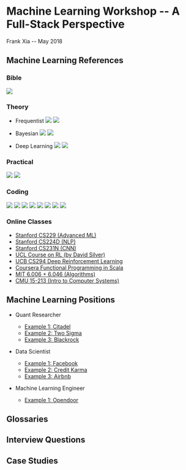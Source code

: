 # Machine Learning Workshop -- A Full-Stack Perspective

Frank Xia -- May 2018


## Machine Learning References

### Bible

![](images/copy_and_paste_from_stack_overflow.png)

### Theory

* Frequentist
![](images/ISLR.jpg)
![](images/ESL.png)

* Bayesian
![](images/PRML.png)
![](images/MLAPP.png)

* Deep Learning
![](images/deep_learning.png)
![](images/RL.jpg)

### Practical

![](images/ML_in_action.png)
![](images/building_ML_systems_with_python.png)

### Coding
![](images/Algo.png)
![](images/CSAPP.png)
![](images/python_for_data_analysis.png)
![](images/fluent_python.png)
![](images/high_performance_python.png)
![](images/advanced_R.png)
![](images/Learning_Spark.png)
![](images/Learning_Scala.png)

### Online Classes

* [Stanford CS229 (Advanced ML)](http://cs229.stanford.edu/)
* [Stanford CS224D (NLP)](http://cs224d.stanford.edu/)
* [Stanford CS231N (CNN)](http://cs231n.stanford.edu/)
* [UCL Course on RL (by David Silver)](http://www0.cs.ucl.ac.uk/staff/d.silver/web/Teaching.html)
* [UCB CS294 Deep Reinforcement Learning](http://rll.berkeley.edu/deeprlcourse/) 
* [Coursera Functional Programming in Scala](https://www.coursera.org/learn/progfun1) 
* [MIT 6.006 + 6.046 (Algorithms)](https://ocw.mit.edu/courses/electrical-engineering-and-computer-science/6-006-introduction-to-algorithms-fall-2011/)
* [CMU 15-213 (Intro to Computer Systems)](https://www.cs.cmu.edu/~213/)


## Machine Learning Positions

* Quant Researcher
    - [Example 1: Citadel](https://www.citadel.com/careers/details/quantitative-researcher-full-time/)
    - [Example 2: Two Sigma](https://careers.twosigma.com/careers/JobDetail/New-York-New-York-United-States-Quantitative-Research-Associate/292)
    - [Example 3: Blackrock](https://www.velvetjobs.com/job-posting/blackrock-sae-quantitative-researcher-119321)
    
* Data Scientist
    - [Example 1: Facebook](https://www.facebook.com/careers/jobs/a0I1H00000LCNWKUA5/)
    - [Example 2: Credit Karma](https://www.creditkarma.com/careers/jobs/engineering/senior-data-scientist-engineering)
    - [Example 3: Airbnb](https://www.airbnb.com/careers/departments/position/38405)
    
* Machine Learning Engineer
    - [Example 1: Opendoor](https://jobs.lever.co/opendoor/47bbc9cf-2d6e-4b5a-8f53-0050a1eb8937)

## Glossaries

## Interview Questions

## Case Studies